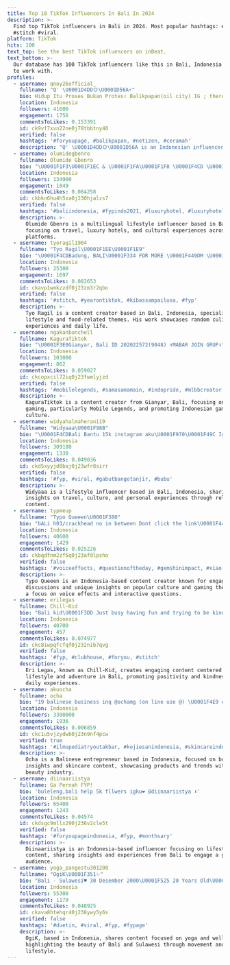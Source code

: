 ```yaml
---
title: Top 10 TikTok Influencers In Bali In 2024
description: >-
  Find top TikTok influencers in Bali in 2024. Most popular hashtags: #fyp
  #stitch #viral.
platform: TikTok
hits: 100
text_top: See the best TikTok influencers on inBeat.
text_bottom: >-
  Our database has 100 TikTok influencers like this in Bali, Indonesia for you
  to work with.
profiles:
  - username: qnoy26official_
    fullname: "Q' \U0001D4DDＯ\U0001D56A⚡"
    bio: Hidup Itu Proses Bukan Protes✌️ Balikpapan(oil city) IG ; theredblcknoy26_
    location: Indonesia
    followers: 41600
    engagement: 1756
    commentsToLikes: 0.153391
    id: ck9vf7xvn22ne0j78tbbtny40
    verified: false
    hashtags: '#foryoupage, #balikpapan, #netizen, #ceramah'
    description: "Q' \U0001D4DDＯ\U0001D56A is an Indonesian influencer based in Balikpapan, focusing on personal growth and motivational content reflecting the philosophy of life as a process."
  - username: olumidegbenro
    fullname: Olumide Gbenro
    bio: "\U0001F1F3\U0001F1EC & \U0001F1FA\U0001F1F8 \U0001F4CD \U0001F1EE\U0001F1E9Bali \U0001F4F2Speak 7 Languages 100K Jake Paul NFT \U0001F5BC \U0001F447\U0001F3FE"
    location: Indonesia
    followers: 134900
    engagement: 1049
    commentsToLikes: 0.084258
    id: ckbkn6hu4h5xa0j230hjalzs7
    verified: false
    hashtags: '#baliindonesia, #fypindo2021, #luxuryhotel, #luxuryhotelsandresorts'
    description: >-
      Olumide Gbenro is a multilingual lifestyle influencer based in Bali,
      focusing on travel, luxury hotels, and cultural experiences across various
      platforms.
  - username: tyoragil1904
    fullname: "Tyo Ragil\U0001F1EE\U0001F1E9"
    bio: "\U0001F4CDBadung, BALI\U0001F334 FOR MORE \U0001F449DM \U0001F4F8Random Content Grub Wa \U0001F447"
    location: Indonesia
    followers: 25300
    engagement: 1697
    commentsToLikes: 0.082653
    id: ckavp1wmkzzdf0j23zm3r2qbo
    verified: false
    hashtags: '#stitch, #yearontiktok, #kibassampailusa, #fyp'
    description: >-
      Tyo Ragil is a content creator based in Bali, Indonesia, specializing in
      lifestyle and food-related themes. His work showcases random culinary
      experiences and daily life.
  - username: ngakanbonchell
    fullname: KaguraTiktok
    bio: "\U0001F3E0Gianyar, Bali ID 202022572(9048) ⬇️MABAR JOIN GRUP⬇️"
    location: Indonesia
    followers: 103000
    engagement: 862
    commentsToLikes: 0.059027
    id: ckcopxcil72iq0j23fwmlyjzd
    verified: false
    hashtags: '#mobilelegends, #samasamamain, #indopride, #mlbbcreator'
    description: >-
      KaguraTiktok is a content creator from Gianyar, Bali, focusing on mobile
      gaming, particularly Mobile Legends, and promoting Indonesian gaming
      culture.
  - username: widyahalmaherani19
    fullname: "Widyaaa\U0001F98B"
    bio: "\U0001F4CDBali Bantu 15k instagram aku\U0001F970\U0001F49C Ig: widyahalmaheraniii_"
    location: Indonesia
    followers: 309100
    engagement: 1330
    commentsToLikes: 0.049036
    id: ckd5xyyjd0baj0j23wfr8sirr
    verified: false
    hashtags: '#fyp, #viral, #gabutbangetanjir, #bubu'
    description: >-
      Widyaaa is a lifestyle influencer based in Bali, Indonesia, sharing
      insights on travel, culture, and personal experiences through relatable
      content.
  - username: typmeup
    fullname: "Typo Queeen\U0001F380"
    bio: "bALi h03/crackhead no in between Dont click the link\U0001F44D"
    location: Indonesia
    followers: 40600
    engagement: 1429
    commentsToLikes: 0.025226
    id: ckbqdfnm2zf5q0j23afdlpsho
    verified: false
    hashtags: '#voiceeffects, #questionoftheday, #gemshinimpact, #xiao'
    description: >-
      Typo Queeen is an Indonesia-based content creator known for engaging
      discussions and unique insights on popular culture and gaming themes, with
      a focus on voice effects and interactive questions.
  - username: erilegas
    fullname: Chill-Kid
    bio: "Bali kid\U0001F3DD Just busy having fun and trying to be kind"
    location: Indonesia
    followers: 40700
    engagement: 457
    commentsToLikes: 0.074977
    id: ckc8iwpqfcfqf0j232nib7qvg
    verified: false
    hashtags: '#fyp, #clubhouse, #foryou, #stitch'
    description: >-
      Eri Legas, known as Chill-Kid, creates engaging content centered around
      lifestyle and adventure in Bali, promoting positivity and kindness in
      daily experiences.
  - username: akuocha
    fullname: ocha
    bio: "19 balinese business inq @ochamg (on line use @) \U0001F4E9 ochamega03@gmail.com"
    location: Indonesia
    followers: 3300000
    engagement: 1936
    commentsToLikes: 0.006859
    id: ckc1u5vjzydwb0j23n9nf4pcw
    verified: true
    hashtags: '#ilmupediatryoutakbar, #kojiesanindonesia, #skincareindonesia, #viral'
    description: >-
      Ocha is a Balinese entrepreneur based in Indonesia, focused on business
      insights and skincare content, showcasing products and trends within the
      beauty industry.
  - username: diinaariistya
    fullname: Ga Pernah FYP!
    bio: 'buleleng,bali help 5k fllwers igku❤ @diinaariistya ⬇'
    location: Indonesia
    followers: 65400
    engagement: 1243
    commentsToLikes: 0.04574
    id: ckdsgc9mllx290j236v2cle5t
    verified: false
    hashtags: '#foryoupageindonesia, #fyp, #monthsary'
    description: >-
      Diinaariistya is an Indonesia-based influencer focusing on lifestyle
      content, sharing insights and experiences from Bali to engage a growing
      audience.
  - username: yoga_pangestu301200
    fullname: "OgiK\U0001F351✨"
    bio: "Bali - Sulawesi♥️ 30 Desember 2000\U0001F525 20 Years Old\U0001F4CC IG:yogie_perdana99"
    location: Indonesia
    followers: 55300
    engagement: 1179
    commentsToLikes: 0.048925
    id: ckava8htehqr40j238ywy5y6s
    verified: false
    hashtags: '#duetin, #viral, #fyp, #fypage'
    description: >-
      OgiK, based in Indonesia, shares content focused on yoga and wellness,
      highlighting the beauty of Bali and Sulawesi through movement and
      lifestyle.
---
```


